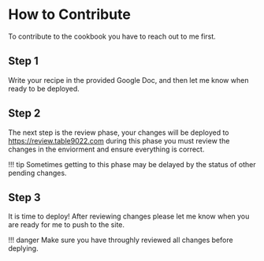 # How to Contribute
To contribute to the cookbook you have to reach out to me first.

## Step 1
Write your recipe in the provided Google Doc, and then let me know when ready to be deployed.

## Step 2
The next step is the review phase, your changes will be deployed to https://review.table9022.com during this phase you must review the changes in the enviorment and ensure everything is correct.

!!! tip
    Sometimes getting to this phase may be delayed by the status of other pending changes.
     
## Step 3
It is time to deploy! After reviewing changes please let me know when you are ready for me to push to the site.

!!! danger
    Make sure you have throughly reviewed all changes before deplying.
